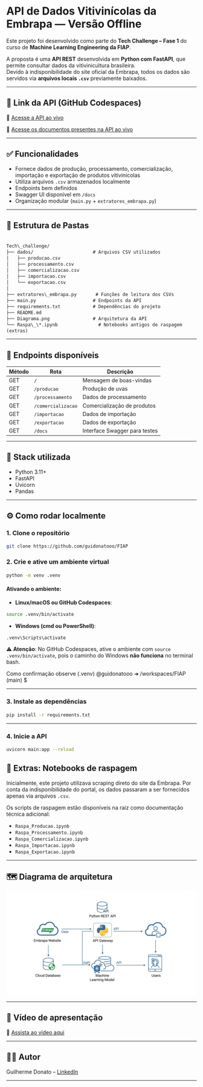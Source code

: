# API de Dados Vitivinícolas da Embrapa — Versão Offline

Este projeto foi desenvolvido como parte do **Tech Challenge – Fase 1** do curso de **Machine Learning Engineering da FIAP**.

A proposta é uma **API REST** desenvolvida em **Python com FastAPI**, que permite consultar dados da vitivinicultura brasileira.  
Devido à indisponibilidade do site oficial da Embrapa, todos os dados são servidos via **arquivos locais `.csv`** previamente baixados.

---

## 🚀 Link da API (GitHub Codespaces)

🔗 [Acesse a API ao vivo](https://obscure-spork-97wrxjprq952xjqj.github.dev/)

🔗 [Acesse os documentos presentes na API ao vivo](https://obscure-spork-97wrxjprq952xjqj-8000.app.github.dev/docs#/)

---

## ✅ Funcionalidades

- Fornece dados de produção, processamento, comercialização, importação e exportação de produtos vitivinícolas
- Utiliza arquivos `.csv` armazenados localmente
- Endpoints bem definidos
- Swagger UI disponível em `/docs`
- Organização modular (`main.py` + `extratores_embrapa.py`)

---

## 📂 Estrutura de Pastas

```

Tech\_challenge/
├── dados/                      # Arquivos CSV utilizados
│   ├── producao.csv
│   ├── processamento.csv
│   ├── comercializacao.csv
│   ├── importacao.csv
│   └── exportacao.csv
│
├── extratores\_embrapa.py       # Funções de leitura dos CSVs
├── main.py                     # Endpoints da API
├── requirements.txt            # Dependências do projeto
├── README.md
├── Diagrama.png                # Arquitetura da API
└── Raspa\_\*.ipynb               # Notebooks antigos de raspagem (extras)

````

---

## 📌 Endpoints disponíveis

| Método | Rota               | Descrição                              |
|--------|--------------------|----------------------------------------|
| GET    | `/`                | Mensagem de boas-vindas                |
| GET    | `/producao`        | Produção de uvas                       |
| GET    | `/processamento`   | Dados de processamento                 |
| GET    | `/comercializacao` | Comercialização de produtos            |
| GET    | `/importacao`      | Dados de importação                    |
| GET    | `/exportacao`      | Dados de exportação                    |
| GET    | `/docs`            | Interface Swagger para testes          |

---

## 🧱 Stack utilizada

- Python 3.11+
- FastAPI
- Uvicorn
- Pandas

---

## ⚙️ Como rodar localmente

### 1. Clone o repositório

```bash
git clone https://github.com/guidonatooo/FIAP
````

### 2. Crie e ative um ambiente virtual

```bash
python -m venv .venv
```

#### Ativando o ambiente:

* **Linux/macOS ou GitHub Codespaces**:

```bash
source .venv/bin/activate
```

* **Windows (cmd ou PowerShell)**:

```bash
.venv\Scripts\activate
```

⚠️ **Atenção**: No GitHub Codespaces, ative o ambiente com `source .venv/bin/activate`, pois o caminho do Windows **não funciona** no terminal bash.

Como confirmação observe (.venv) @guidonatooo ➜ /workspaces/FIAP (main) $

---

### 3. Instale as dependências

```bash
pip install -r requirements.txt
```

---

### 4. Inicie a API

```bash
uvicorn main:app --reload
```

## 🧪 Extras: Notebooks de raspagem

Inicialmente, este projeto utilizava scraping direto do site da Embrapa.
Por conta da indisponibilidade do portal, os dados passaram a ser fornecidos apenas via arquivos `.csv`.

Os scripts de raspagem estão disponíveis na raiz como documentação técnica adicional:

* `Raspa_Producao.ipynb`
* `Raspa_Processamento.ipynb`
* `Raspa_Comercializacao.ipynb`
* `Raspa_Importacao.ipynb`
* `Raspa_Exportacao.ipynb`

---

## 🗺️ Diagrama de arquitetura

![Diagrama da Solução](./Diagrama.jpg)

---

## 🎥 Vídeo de apresentação

🔗 [Assista ao vídeo aqui](https://www.loom.com/share/fdb838fc0b71482fb8c2c967478008f0?sid=a5285510-66b7-4d89-b6da-12a69770cc07)

---

## 👨‍💻 Autor

Guilherme Donato – [LinkedIn](https://www.linkedin.com/in/)

---
